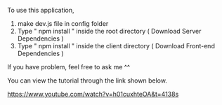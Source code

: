 
To use this application, 

1. make dev.js file in config folder
2. Type  " npm install " inside the root directory  ( Download Server Dependencies ) 
3. Type " npm install " inside the client directory ( Download Front-end Dependencies )

If you have problem, feel free to ask me ^^ 

You can view the tutorial through the link shown below.

https://www.youtube.com/watch?v=h01cuxhteOA&t=4138s

